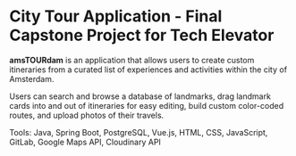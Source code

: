 # City Tour Application - Final Capstone Project for Tech Elevator

**amsTOURdam** is an application that allows users to create custom itineraries from a curated list of experiences and activities within the city of Amsterdam. 

Users can search and browse a database of landmarks, drag landmark cards into and out of itineraries for easy editing, build custom color-coded routes, and upload photos of their travels.

Tools: Java, Spring Boot, PostgreSQL, Vue.js, HTML, CSS, JavaScript, GitLab, Google Maps API, Cloudinary API
